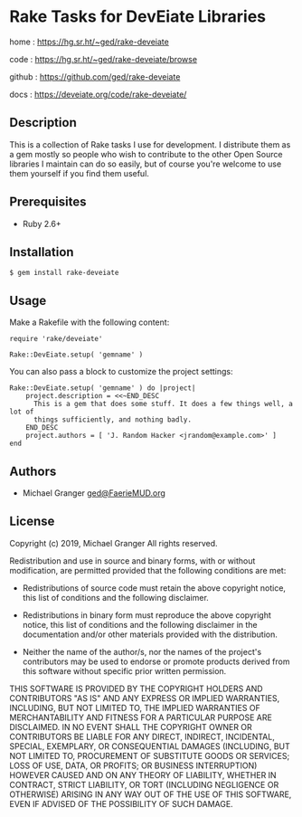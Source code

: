 # Rake Tasks for DevEiate Libraries

home
: https://hg.sr.ht/~ged/rake-deveiate

code
: https://hg.sr.ht/~ged/rake-deveiate/browse

github
: https://github.com/ged/rake-deveiate

docs
: https://deveiate.org/code/rake-deveiate/


## Description

This is a collection of Rake tasks I use for development. I distribute them as
a gem mostly so people who wish to contribute to the other Open Source
libraries I maintain can do so easily, but of course you're welcome to use them
yourself if you find them useful.


## Prerequisites

* Ruby 2.6+


## Installation

    $ gem install rake-deveiate


## Usage

Make a Rakefile with the following content:

    require 'rake/deveiate'
    
    Rake::DevEiate.setup( 'gemname' )

You can also pass a block to customize the project settings:

    Rake::DevEiate.setup( 'gemname' ) do |project|
        project.description = <<~END_DESC
          This is a gem that does some stuff. It does a few things well, a lot of
          things sufficiently, and nothing badly.
        END_DESC
        project.authors = [ 'J. Random Hacker <jrandom@example.com>' ]
    end



## Authors

- Michael Granger <ged@FaerieMUD.org>


## License

Copyright (c) 2019, Michael Granger
All rights reserved.

Redistribution and use in source and binary forms, with or without
modification, are permitted provided that the following conditions are met:

* Redistributions of source code must retain the above copyright notice,
  this list of conditions and the following disclaimer.

* Redistributions in binary form must reproduce the above copyright notice,
  this list of conditions and the following disclaimer in the documentation
  and/or other materials provided with the distribution.

* Neither the name of the author/s, nor the names of the project's
  contributors may be used to endorse or promote products derived from this
  software without specific prior written permission.

THIS SOFTWARE IS PROVIDED BY THE COPYRIGHT HOLDERS AND CONTRIBUTORS "AS IS"
AND ANY EXPRESS OR IMPLIED WARRANTIES, INCLUDING, BUT NOT LIMITED TO, THE
IMPLIED WARRANTIES OF MERCHANTABILITY AND FITNESS FOR A PARTICULAR PURPOSE ARE
DISCLAIMED. IN NO EVENT SHALL THE COPYRIGHT OWNER OR CONTRIBUTORS BE LIABLE
FOR ANY DIRECT, INDIRECT, INCIDENTAL, SPECIAL, EXEMPLARY, OR CONSEQUENTIAL
DAMAGES (INCLUDING, BUT NOT LIMITED TO, PROCUREMENT OF SUBSTITUTE GOODS OR
SERVICES; LOSS OF USE, DATA, OR PROFITS; OR BUSINESS INTERRUPTION) HOWEVER
CAUSED AND ON ANY THEORY OF LIABILITY, WHETHER IN CONTRACT, STRICT LIABILITY,
OR TORT (INCLUDING NEGLIGENCE OR OTHERWISE) ARISING IN ANY WAY OUT OF THE USE
OF THIS SOFTWARE, EVEN IF ADVISED OF THE POSSIBILITY OF SUCH DAMAGE.
